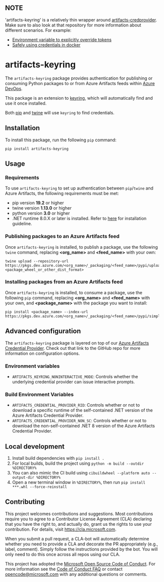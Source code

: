 ## NOTE
'artifacts-keyring' is a relatively thin wrapper around [artifacts-credprovider](https://github.com/microsoft/artifacts-credprovider).  Make sure to also look at that repository for more information about different scenarios. For example:

* [Environment variable to explicitly override tokens](https://github.com/microsoft/artifacts-credprovider)
* [Safely using credentials in docker](https://github.com/dotnet/dotnet-docker/blob/master/documentation/scenarios/nuget-credentials.md#using-the-azure-artifact-credential-provider)

# artifacts-keyring

The `artifacts-keyring` package provides authentication for publishing or consuming Python packages to or from Azure Artifacts feeds within [Azure DevOps](https://azure.com/devops).

This package is an extension to [keyring](https://pypi.org/project/keyring), which will automatically find and use it once installed.

Both [pip](https://pypi.org/project/pip) and [twine](https://pypi.org/project/twine) will use `keyring` to
find credentials.

## Installation

To install this package, run the following `pip` command:

```
pip install artifacts-keyring
```

## Usage

### Requirements

To use `artifacts-keyring` to set up authentication between `pip`/`twine` and Azure Artifacts, the following requirements must be met:

* pip version **19.2** or higher
* twine version **1.13.0** or higher
* python version **3.0** or higher
* .NET runtime 8.0.X or later is installed. Refer to [here](https://learn.microsoft.com/dotnet/core/install/) for installation guideline.

### Publishing packages to an Azure Artifacts feed
Once `artifacts-keyring` is installed, to publish a package, use the following `twine` command, replacing **<org_name>** and **<feed_name>** with your own:

```
twine upload --repository-url https://pkgs.dev.azure.com/<org_name>/_packaging/<feed_name>/pypi/upload <package_wheel_or_other_dist_format>
```

### Installing packages from an Azure Artifacts feed
Once `artifacts-keyring` is installed, to consume a package, use the following `pip` command, replacing **<org_name>** and **<feed_name>** with your own, and **<package_name>** with the package you want to install:

```
pip install <package_name> --index-url https://pkgs.dev.azure.com/<org_name>/_packaging/<feed_name>/pypi/simple
```

## Advanced configuration
The `artifacts-keyring` package is layered on top of our [Azure Artifacts Credential Provider](https://github.com/microsoft/artifacts-credprovider). Check out that link to the GitHub repo for more information on configuration options.

### Environment variables

- `ARTIFACTS_KEYRING_NONINTERACTIVE_MODE`: Controls whether the underlying credential provider can issue interactive prompts.

### Build Environment Variables

- `ARTIFACTS_CREDENTIAL_PROVIDER_RID`: Controls whether or not to download a specific runtime of the self-contained .NET version of the Azure Artifacts Credential Provider.
- `ARTIFACTS_CREDENTIAL_PROVIDER_NON_SC`: Controls whether or not to download the non-self-contained .NET 8 version of the Azure Artifacts Credential Provider.

## Local development

1. Install build dependencies with `pip install .`
2. For local builds, build the project using `python -m build --outdir %DIRECTORY%`
3. You can also mimic the CI build using `cibuildwheel --platform auto --output-dir %DIRECTORY%`
4. Open a new terminal window in `%DIRECTORY%`, then run `pip install ***.whl --force-reinstall`

## Contributing

This project welcomes contributions and suggestions.  Most contributions require you to agree to a
Contributor License Agreement (CLA) declaring that you have the right to, and actually do, grant us
the rights to use your contribution. For details, visit https://cla.microsoft.com.

When you submit a pull request, a CLA-bot will automatically determine whether you need to provide
a CLA and decorate the PR appropriately (e.g., label, comment). Simply follow the instructions
provided by the bot. You will only need to do this once across all repos using our CLA.

This project has adopted the [Microsoft Open Source Code of Conduct](https://opensource.microsoft.com/codeofconduct/).
For more information see the [Code of Conduct FAQ](https://opensource.microsoft.com/codeofconduct/faq/) or
contact [opencode@microsoft.com](mailto:opencode@microsoft.com) with any additional questions or comments.
